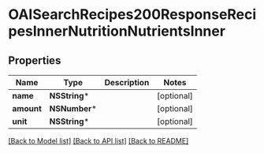 # OAISearchRecipes200ResponseRecipesInnerNutritionNutrientsInner

## Properties
Name | Type | Description | Notes
------------ | ------------- | ------------- | -------------
**name** | **NSString*** |  | [optional] 
**amount** | **NSNumber*** |  | [optional] 
**unit** | **NSString*** |  | [optional] 

[[Back to Model list]](../README.md#documentation-for-models) [[Back to API list]](../README.md#documentation-for-api-endpoints) [[Back to README]](../README.md)


